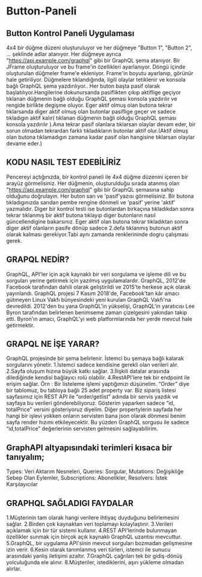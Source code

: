 # Button-Paneli
Button Kontrol Paneli Uygulaması
-

4x4 bir düğme düzeni oluşturuluyor ve her düğmeye "Button 1", "Button 2", ... şeklinde adlar atanıyor. Her düğmeye ayrıca "https://api.example.com/graphql" gibi bir GraphQL şema atanıyor. 
Bir JFrame oluşturuluyor ve bu frame'in özellikleri ayarlanıyor.
Döngü içinde oluşturulan düğmeler frame'e ekleniyor.
Frame'in boyutu ayarlanıp, görünür hale getiriliyor.
Düğmelere tıklandığında, ilgili olaylar tetiklenir ve konsola bağlı GraphQL şema yazdırılıyor..
Her buton başta pasif olarak başlatılıyor.Hangilerine dokunursanda pasiflikten çıkıp aktiflige geçiyor tıklanan düğmenin bağlı olduğu GraphQL şeması konsola yazdırılır ve rengide birlikte degişme oluyor.
Eger aktif olmuş  olan butona tekrar tıklarsanda diger aktif olmuş olan 
butonlar pasiflige geçer ve sadece tıkladıgın aktif kalır( tıklanan düğmenin bağlı olduğu  GraphQL şeması konsola yazdırılır ).Ama tekrar pasif olanlara tıklarsan olaylar devam eder,
bir sorun olmadan tekrardan farklı tıkladıkların butonlar aktif olur.(Aktif olmuş olan 
butona tıklamadıgın zamana kadar pasif olan hangisine tıklarsan olaylar devame eder.)

KODU NASIL TEST EDEBİLİRİZ
-
Pencereyi açtığınızda, bir kontrol paneli ile 4x4 düğme düzenini içeren bir arayüz görmelisiniz.
Her düğmenin, oluşturulduğu sırada atanmış olan "https://api.example.com/graphql" gibi bir GraphQL şemasına sahip olduğunu doğrulayın.
Her buton sarı ve 'pasif'yazısı görmelisiniz.
Bir butona tıkladıgınızda sarıdan pembe rengine dönmeli ve 'pasif' yerine 'aktif' yazmalıdır.
Diger bir kontrol testi ise butonlardan birkaçına tıkladıkdan sonra tekrar tıklanmış bir aktif butona tıklayıp diger butonların nasıl güncellendigine bakarsınız.
Eger aktif olan butona tekrar tıkladıktan sonra diger aktif olanların pasife dönüp sadece 2.defa tıklanmış butonun aktif olarak kalması gerekiyor.Tabi aynı zamanda renklerininde dogru çalışması gerek.


GRAPQL NEDİR?
-

GraphQL, API'ler için açık kaynaklı bir veri sorgulama ve işleme dili ve bu sorguları yerine getirmek için yazılmış uygulamalardır.
GraphQL, 2012'de Facebook tarafından dahili olarak geliştirildi ve 2015'te herkese açık olarak yayınlandı.
GraphQL projesi 7 Kasım 2018'de, Facebook'tan kâr amacı gütmeyen Linux Vakfı bünyesindeki yeni kurulan GraphQL Vakfı'na devredildi.
2012'den bu yana GraphQL'in yükselişi, GraphQL'in yaratıcısı Lee Byron tarafından belirlenen benimseme zaman çizelgesini yakından takip etti.
Byron'ın amacı, GraphQL'yi web platformlarında her yerde mevcut hale getirmektir.


GRAPQL NE İŞE YARAR?
-
GraphQL projesinde bir şema belirlenir. İstemci bu şemaya bağlı kalarak sorgularını yönetir.
1.İstemci sadece kendisine gerekli olan verileri alır.
2.Sayfa oluşum hızına büyük katkı sağlar.
3.İlişkili datalar arasında dilediğinde kendisi bağlayıcı rolü olabilir.
4.RestAPI’lere tek bir endpoint ile erişim sağlar.
Örn :
Bir listeleme işlemi yaptığımızı düşünelim. “Order” diye bir tablomuz, bu tabloya bağlı 25 adet property var.
Biz sipariş listesi sayfasımız için REST API ile “order/getlist” adında bir servis yazdık ve sayfaya bu verileri gönderebiliyoruz.
Gösterim yaparken sadece “id, totalPrice” versini gösteriyoruz diyelim. Diğer propertylerin sayfada her hangi bir işlevi yokken onların servisten bana 
json olarak dönmesi benim sayfa render hızımı etkileyecektir.
Bu yüzden GraphQL sorgusu ile sadece “id,totalPrice” değerlerinin servisten gelmesini sağlayabilirim.

GraphAPI altyapısındaki terimleri kısaca bir tanıyalım;
-
Types: Veri Aktarım Nesneleri,
Queries: Sorgular,
Mutations: Değişikliğe Sebep Olan Eylemler,
Subscriptions: Abonelikler,
Resolvers: İstek Karşılayıcılar

GRAPHQL SAĞLADIGI FAYDALAR
-

1.Müşterinin tam olarak hangi verilere ihtiyaç duyduğunu belirlemesini sağlar.
2.Birden çok kaynaktan veri toplamayı kolaylaştırır.
3.Verileri açıklamak için bir tür sistemi kullanır.
4.REST API'lerinde bulunmayan özellikler sunmak için birçok açık kaynaklı GraphQL uzantısı mevcuttur.
5.GraphQL, bir uygulama API'sinin mevcut sorguları bozmadan gelişmesine izin verir.
6.Kesin olarak tanımlanmış veri türleri, istemci ile sunucu arasındaki yanlış iletişimi azaltır.
7.GraphQL çağrıları tek bir gidiş-dönüş yolculuğunda ele alınır.
8.Müşteriler, istediklerini, aşırı yükleme olmadan alırlar.
